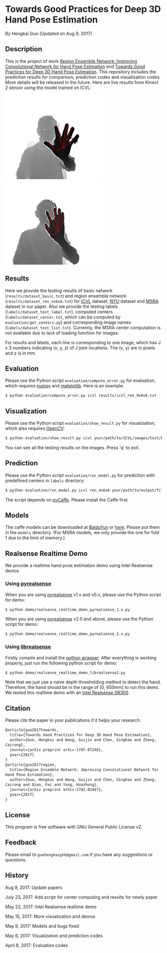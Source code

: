 # Towards Good Practices for Deep 3D Hand Pose Estimation
By Hengkai Guo (Updated on Aug 9, 2017)

## Description
This is the project of work [Region Ensemble Network: Improving Convolutional Network for Hand Pose Estimation](https://arxiv.org/abs/1702.02447) and [Towards Good Practices for Deep 3D Hand Pose Estimation](https://arxiv.org/abs/1707.07248). This repository includes the prediction results for comparison, prediction codes and visualization codes. More details will be released in the future. Here are live results from Kinect 2 sensor using the model trained on ICVL:

![result1.gif](demo/output_icvl_xinghao.gif) ![result2.gif](demo/output_icvl_hengkai.gif)

## Results
Here we provide the testing results of basic network (`results/dataset_basic.txt`) and region ensemble network (`results/dataset_ren_nx6x6.txt`) for [ICVL](http://www.iis.ee.ic.ac.uk/~dtang/hand.html) dataset, [NYU](http://cims.nyu.edu/~tompson/NYU_Hand_Pose_Dataset.htm) dataset and [MSRA](http://research.microsoft.com/en-us/um/people/yichenw/handpose/cvpr15_MSRAHandGestureDB.zip) dataset in our paper. Also we provide the testing labels (`labels/dataset_test_label.txt`), computed centers (`labels/dataset_center.txt`, which can be computed by `evaluation/get_centers.py`) and corresponding image names (`labels/dataset_test_list.txt`). Currently, the MSRA center computation is not available due to lack of loading function for images.

For results and labels, each line is corresponding to one image, which has J x 3 numbers indicating (x, y, z) of J joint locations. The (x, y) are in pixels and z is in mm.

## Evaluation
Please use the Python script `evaluation/compute_error.py` for evaluation, which requires [numpy](http://www.numpy.org/) and [matplotlib](http://matplotlib.org/). Here is an example:
``` bash
$ python evaluation/compute_error.py icvl results/icvl_ren_9x6x6.txt
```

## Visualization
Please use the Python script `evaluation/show_result.py` for visualziation, which also requires [OpenCV](http://opencv.org/):
``` bash
$ python evaluation/show_result.py icvl your/path/to/ICVL/images/test/Depth --in_file=results/icvl_ren_4x6x6.txt
```
You can see all the testing results on the images. Press 'q' to exit.

## Prediction
Please use the Python script `evaluation/run_model.py` for prediction with predefined centers in `labels` directory:
``` bash
$ python evaluation/run_model.py icvl ren_4x6x6 your/path/to/output/file your/path/to/ICVL/images/test
```
The script depends on [pyCaffe](https://github.com/BVLC/caffe). Please install the Caffe first.

## Models
The caffe models can be downloaded at [BaiduYun](http://pan.baidu.com/s/1geFecSF) or [here](http://image.ee.tsinghua.edu.cn/data/icip2017-ren/models.zip). Please put them in the `models` directory. (For MSRA models, we only provide the one for fold 1 due to the limit of memory.)

## Realsense Realtime Demo
We provide a realtime hand pose estimation demo using Intel Realsense device.

### Using [pyrealsense](https://github.com/toinsson/pyrealsense)
When you are using [pyrealsense](https://github.com/toinsson/pyrealsense) v1.x and v0.x, please use the Python script for demo:
``` bash
$ python demo/realsense_realtime_demo_pyrealsense_1.x.py
```
When you are using [pyrealsense](https://github.com/toinsson/pyrealsense) v2.0 and above, please use the Python script for demo:
``` bash
$ python demo/realsense_realtime_demo_pyrealsense_2.x.py
```

### Using [librealsense](https://github.com/IntelRealSense/librealsense)
Firstly compile and install the [python wrapper](https://github.com/IntelRealSense/librealsense/tree/5285629b4ddb374f1). After everything is working properly, just run the following python script for demo:
``` bash
$ python demo/realsense_realtime_demo_librealsense2.py
```
Note that we just use a naive depth thresholding method to detect the hand. Therefore, the hand should be in the range of [0, 650mm] to run this demo.
We tested this realtime demo with an [Intel Realsense SR300](https://software.intel.com/en-us/realsense/sr300camera).

## Citation
Please cite the paper in your publications if it helps your research:

```
@article{guo2017towards,
  title={Towards Good Practices for Deep 3D Hand Pose Estimation},
  author={Guo, Hengkai and Wang, Guijin and Chen, Xinghao and Zhang, Cairong},
  journal={arXiv preprint arXiv:1707.07248},
  year={2017}
}
@article{guo2017region,
  title={Region Ensemble Network: Improving Convolutional Network for Hand Pose Estimation},
  author={Guo, Hengkai and Wang, Guijin and Chen, Xinghao and Zhang, Cairong and Qiao, Fei and Yang, Huazhong},
  journal={arXiv preprint arXiv:1702.02447},
  year={2017}
}
```

## License
This program is free software with GNU General Public License v2.

## Feedback
Please email to `guohengkaighk@gmail.com` if you have any suggestions or questions.

## History
Aug 9, 2017: Update papers

July 23, 2017: Add script for center computing and results for newly paper

May 22, 2017: Intel Realsense realtime demo

May 15, 2017: More visualization and demos

May 9, 2017: Models and bugs fixed

May 6, 2017: Visualization and prediction codes

April 8, 2017: Evaluation codes
